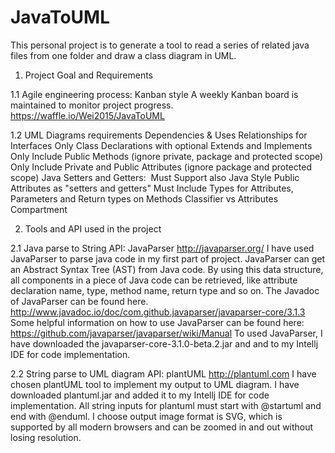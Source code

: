# JavaToUML

This personal project is to generate a tool to read a series of related java files from one folder and draw a class diagram in UML. 

1.	Project Goal and Requirements

 1.1	Agile engineering process: Kanban style
 A weekly Kanban board is maintained to monitor project progress. https://waffle.io/Wei2015/JavaToUML

 1.2	UML Diagrams requirements
	Dependencies & Uses Relationships for Interfaces Only
	Class Declarations with optional Extends and Implements 
 Only Include Public Methods (ignore private, package and protected scope)
 Only Include Private and Public Attributes (ignore package and protected scope)
 Java Setters and Getters:  Must Support also Java Style Public Attributes as "setters and getters"
 Must Include Types for Attributes, Parameters and Return types on Methods
 Classifier vs Attributes Compartment

2.	Tools and API used in the project

 2.1	Java parse to String API: JavaParser http://javaparser.org/
I have used JavaParser to parse java code in my first part of project. JavaParser can get an Abstract Syntax Tree (AST) from Java code. By using this data structure, all components in a piece of Java code can be retrieved, like attribute declaration name, type, method name, return type and so on. 
The Javadoc of JavaParser can be found here. http://www.javadoc.io/doc/com.github.javaparser/javaparser-core/3.1.3
Some helpful information on how to use JavaParser can be found here: https://github.com/javaparser/javaparser/wiki/Manual
To used JavaParser, I have downloaded the javaparser-core-3.1.0-beta.2.jar and and to my Intellj IDE for code implementation. 

 2.2 String parse to UML diagram API: plantUML http://plantuml.com 
I have chosen plantUML tool to implement my output to UML diagram. I have downloaded plantuml.jar and added it to my Intellj IDE for code implementation.
All string inputs for plantuml must start with @startuml and end with @enduml. I choose output image format is SVG, which is supported by all modern browsers and can be zoomed in and out without losing resolution. 


